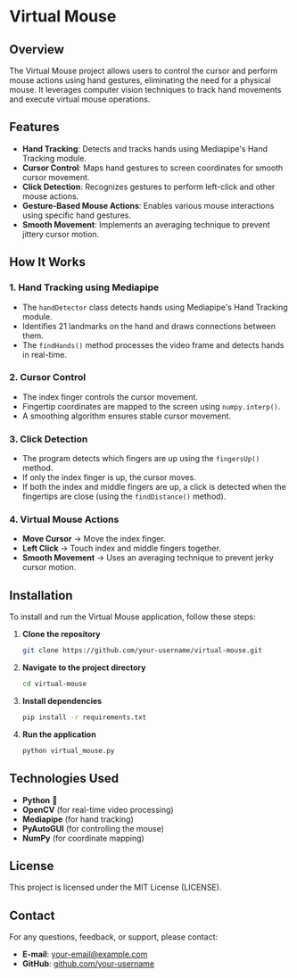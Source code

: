 # Virtual Mouse

## Overview
The Virtual Mouse project allows users to control the cursor and perform mouse actions using hand gestures, eliminating the need for a physical mouse. It leverages computer vision techniques to track hand movements and execute virtual mouse operations.

## Features
- **Hand Tracking**: Detects and tracks hands using Mediapipe's Hand Tracking module.
- **Cursor Control**: Maps hand gestures to screen coordinates for smooth cursor movement.
- **Click Detection**: Recognizes gestures to perform left-click and other mouse actions.
- **Gesture-Based Mouse Actions**: Enables various mouse interactions using specific hand gestures.
- **Smooth Movement**: Implements an averaging technique to prevent jittery cursor motion.

## How It Works
### 1. Hand Tracking using Mediapipe
- The `handDetector` class detects hands using Mediapipe's Hand Tracking module.
- Identifies 21 landmarks on the hand and draws connections between them.
- The `findHands()` method processes the video frame and detects hands in real-time.

### 2. Cursor Control
- The index finger controls the cursor movement.
- Fingertip coordinates are mapped to the screen using `numpy.interp()`.
- A smoothing algorithm ensures stable cursor movement.

### 3. Click Detection
- The program detects which fingers are up using the `fingersUp()` method.
- If only the index finger is up, the cursor moves.
- If both the index and middle fingers are up, a click is detected when the fingertips are close (using the `findDistance()` method).

### 4. Virtual Mouse Actions
- **Move Cursor** → Move the index finger.
- **Left Click** → Touch index and middle fingers together.
- **Smooth Movement** → Uses an averaging technique to prevent jerky cursor motion.

## Installation
To install and run the Virtual Mouse application, follow these steps:

1. **Clone the repository**
   ```bash
   git clone https://github.com/your-username/virtual-mouse.git
   ```
2. **Navigate to the project directory**
   ```bash
   cd virtual-mouse
   ```
3. **Install dependencies**
   ```bash
   pip install -r requirements.txt
   ```  
4. **Run the application**
   ```bash
   python virtual_mouse.py
   ```

## Technologies Used
- **Python** 🐍
- **OpenCV** (for real-time video processing)
- **Mediapipe** (for hand tracking)
- **PyAutoGUI** (for controlling the mouse)
- **NumPy** (for coordinate mapping)

## License
This project is licensed under the MIT License (LICENSE).

## Contact
For any questions, feedback, or support, please contact:

- **E-mail**: your-email@example.com
- **GitHub**: [github.com/your-username](https://github.com/your-username)

